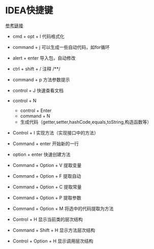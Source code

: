 # IDEA快捷键

[参考链接](https://www.evget.com/article/2017/10/18/27047.html)

* cmd + opt + l   代码格式化 
* command + j  可以生成一些自动代码，如for循环
* alert + enter 导入包，自动修改
* ctrl + shift + /    注释 /**/
* command + p 方法参数提示
* control + J 快速查看文档
* control + N 
	 	
	 * control + Enter
	 *	command + N  
	 *  生成代码（getter,setter,hashCode,equals,toString,构造函数等）

* Control + I 实现方法（实现接口中的方法）
* Command + enter 开始新的一行
* option + enter 快速创建方法


* Command + Option + V 提取变量
* Command + Option + F  提取自动
* Command + Option + C  提取常量
* Command + Option + P  提取参数
* Command + Option + M 将选中的代码提取为方法
* Control + H 	显示当前类的层次结构
* Command + Shift + H 	显示方法层次结构
* Control + Option + H 	显示调用层次结构




<!--
create time: 2018-03-20 20:56:03
Author: Alfred

This file is created by Marboo<http://marboo.io> template file $MARBOO_HOME/.media/starts/default.md
本文件由 Marboo<http://marboo.io> 模板文件 $MARBOO_HOME/.media/starts/default.md 创建
-->

